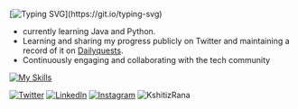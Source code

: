 [![Typing SVG](https://readme-typing-svg.demolab.com/?lines=Hi👋+I'm+Kshitiz;)](https://git.io/typing-svg)
  - currently learning Java and Python. 
  - Learning and sharing my progress publicly on Twitter and maintaining a record of it on [Dailyquests](https://github.com/KshitizRana/DailyQuest).
  - Continuously engaging and collaborating with the tech community

[![My Skills](https://skillicons.dev/icons?i=html,css,java,python,git,linux,bootstrap,tailwindcss&perline=4)](https://skillicons.dev)

[![Twitter](https://img.shields.io/badge/Twitter-%231DA1F2.svg?logo=Twitter&logoColor=white)](https://twitter.com/Kshitiztwt)  [![LinkedIn](https://img.shields.io/badge/LinkedIn-%230077B5.svg?logo=linkedin&logoColor=white)](https://www.linkedin.com/in/kshitiz-rana-264457226/)
[![Instagram](https://img.shields.io/badge/Instagram-%23E4405F.svg?logo=Instagram&logoColor=white)](https://www.instagram.com/_kshitiz_rana_/?igsh=MWNsajJpNDcwbmxsOA%3D%3D) <img src="https://komarev.com/ghpvc/?username=KshitizRana&label=Profile%20views&color=0e75b6&style=flat" alt="KshitizRana" />


<!-- ![snake animation](https://github.com/KshitizRana/Kshitizrana/blob/output/github-contribution-grid-snake2.svg) -->
